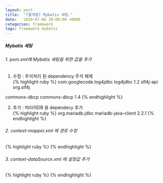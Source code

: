 ```yaml
---
layout: post
title:  "[웹개발] Mybatis 세팅."
date:   2020-07-06 20:00:00 +0800
categories: framework
tags: framework mybatis
---
```


##### Mybatis 세팅

###### 1. pom.xml에 Mybatis 세팅을 위한 값을 추가

1) 수정 : 주석처리 된 dependency 주석 해제  
  {% highlight ruby %} <dependency>
      <groupId>com.googlecode.log4jdbc</groupId>
      <artifactId>log4jdbc</artifactId>
      <version>1.2</version>
      <exclusions>
          <exclusion>
              <artifactId>slf4j-api</artifactId>
              <groupId>org.slf4j</groupId>
          </exclusion>
      </exclusions>
  </dependency>

  <dependency>
      <groupId>commons-dbcp</groupId>
      <artifactId>commons-dbcp</artifactId>
      <version>1.4</version>
  </dependency> {% endhighlight %}


2) 추가 : 마리아DB 용 dependecy 추가  
  {% highlight ruby %} <dependency>
      <groupId>org.mariadb.jdbc</groupId>
      <artifactId>mariadb-java-client</artifactId>
      <version>2.2.1</version>
  </dependency> {% endhighlight %}


###### 2. context-mapper.xml 에 경로 수정  
 
{% highlight ruby %}  <!-- MapperConfigurer setup for MyBatis Database Layer with @Mapper("deptMapper") in DeptMapper Interface -->
 	<bean class="egovframework.rte.psl.dataaccess.mapper.MapperConfigurer">
		<property name="basePackage" value="egovframework.example.**.service.impl" />  <!-- 요기 경로 수정 -->
	</bean> {% endhighlight %}



###### 3. context-dataSource.xml 에 설정값 추가  
  
{% highlight ruby %} <bean id="dataSource" class="org.apache.commons.dbcp.BasicDataSource" destroy-method="close">
    <property name="driverClassName" value="org.mariadb.jdbc.Driver"/>
    <property name="url" value="jdbc:mariadb://localhost:3306/test" />
    <property name="username" value="root"/>
    <property name="password" value="root"/>
</bean> {% endhighlight %}
